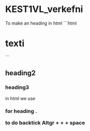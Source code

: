 # KEST1VL_verkefni
To make an heading in html
´´´html
<h1>texti</h1>

´´´
## heading2

### heading3

in html we use <h3> for heading .
 
 to do backtick Altgr + + + space
  
  

